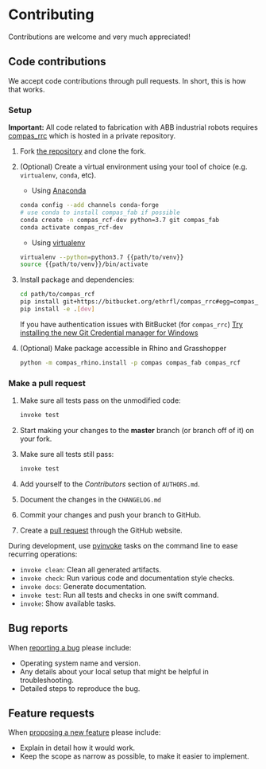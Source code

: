 # Contributing

Contributions are welcome and very much appreciated!

## Code contributions

We accept code contributions through pull requests.
In short, this is how that works.

### Setup

**Important:** All code related to fabrication with ABB industrial robots requires [compas_rrc](https://bitbucket.org/ethrfl/compas_rrc/) which is hosted in a private repository.

1. Fork [the repository](https://github.com/tetov/compas_rcf) and clone the fork.

2. (Optional) Create a virtual environment using your tool of choice (e.g. `virtualenv`, `conda`, etc).

    * Using [Anaconda](https://www.anaconda.com/)

    ```bash
    conda config --add channels conda-forge
    # use conda to install compas_fab if possible
    conda create -n compas_rcf-dev python=3.7 git compas_fab
    conda activate compas_rcf-dev
    ```

    * Using [virtualenv](https://github.com/pypa/virtualenv)

    ```bash
    virtualenv --python=python3.7 {{path/to/venv}}
    source {{path/to/venv}}/bin/activate
    ```

3. Install package and dependencies:

   ```bash
   cd path/to/compas_rcf
   pip install git+https://bitbucket.org/ethrfl/compas_rrc#egg=compas_rrc-v0.2.2
   pip install -e .[dev]
   ```

   If you have authentication issues with BitBucket (for `compas_rrc`) [Try installing
   the new Git Credential manager for Windows](https://compas_rcf.tetov.se/known_issues.html)

4. (Optional) Make package accessible in Rhino and Grasshopper

   ```bash
   python -m compas_rhino.install -p compas compas_fab compas_rcf
   ```

### Make a pull request

1. Make sure all tests pass on the unmodified code:

   ```bash
   invoke test
   ```

2. Start making your changes to the **master** branch (or branch off of it) on your fork.
3. Make sure all tests still pass:

   ```bash
   invoke test
   ```

4. Add yourself to the *Contributors* section of `AUTHORS.md`.
5. Document the changes in the `CHANGELOG.md`
6. Commit your changes and push your branch to GitHub.
7. Create a [pull request](https://help.github.com/articles/about-pull-requests/) through the GitHub website.

During development, use [pyinvoke](http://docs.pyinvoke.org/) tasks on the
command line to ease recurring operations:

* `invoke clean`: Clean all generated artifacts.
* `invoke check`: Run various code and documentation style checks.
* `invoke docs`: Generate documentation.
* `invoke test`: Run all tests and checks in one swift command.
* `invoke`: Show available tasks.

## Bug reports

When [reporting a bug](https://github.com/tetov/compas_rcf/issues) please include:

* Operating system name and version.
* Any details about your local setup that might be helpful in troubleshooting.
* Detailed steps to reproduce the bug.

## Feature requests

When [proposing a new feature](https://github.com/tetov/compas_rcf/issues) please include:

* Explain in detail how it would work.
* Keep the scope as narrow as possible, to make it easier to implement.
